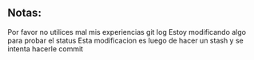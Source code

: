 ## Notas:
Por favor no utilices mal mis experiencias
git log
Estoy modificando algo para probar el status
 Esta modificacion es luego de hacer un stash y se intenta hacerle commit